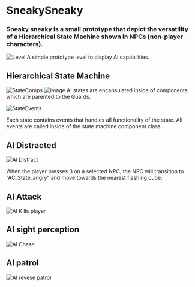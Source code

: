 # SneakySneaky

### Sneaky sneaky is a small prototype that depict the versatility of a Hierarchical State Machine shown in NPCs (non-player characters). 
![Level](https://user-images.githubusercontent.com/69220988/170120401-87fe95e1-d58c-4e1b-b201-3dd6c29574d9.png)
A simple prototype level to display Ai capabilities.

## Hierarchical State Machine 
![StateComps](https://user-images.githubusercontent.com/69220988/170120352-1da15c40-3708-4a1e-a685-c22ce6825c10.png)
![image](https://user-images.githubusercontent.com/69220988/170121362-5f972204-b4a5-4565-97da-48973f6ea39b.png)
AI states are encapsulated inside of components, which are parented to the Guards.

![StateEvents](https://user-images.githubusercontent.com/69220988/170122831-cb4c393b-0504-458b-abdc-342550f14796.png)

Each state contains events that handles all functionality of the state. All events are called inside of the state machine component class.


## AI Distracted
![AI Distract](https://user-images.githubusercontent.com/69220988/170116606-15e79f88-c41c-488e-9004-9137cdef8f09.gif)

When the player presses 3 on a selected NPC, the NPC will transition to “AC_State_angry” and move towards the nearest flashing cube.

## AI Attack
![AI Kills player](https://user-images.githubusercontent.com/69220988/170118392-c1846e73-c196-4490-8c0c-1f2c90aea904.gif)

## AI sight perception
![AI Chase](https://user-images.githubusercontent.com/69220988/170118845-3d4680bc-1fb5-45ec-9842-f2cc0636b4ec.gif)

## AI patrol
![AI revese patrol](https://user-images.githubusercontent.com/69220988/170119215-f18ef683-82ec-4f27-82e0-cc8e45233448.gif)
